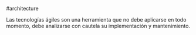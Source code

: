 #architecture 

Las tecnologías ágiles son una herramienta que no debe aplicarse en todo momento, debe analizarse con cautela su implementación y mantenimiento.
